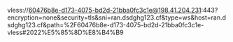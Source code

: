 vless://60476b8e-d173-4075-bd2d-21bba0fc3c1e@198.41.204.231:443?encryption=none&security=tls&sni=ran.dsdghg123.cf&type=ws&host=ran.dsdghg123.cf&path=%2F60476b8e-d173-4075-bd2d-21bba0fc3c1e-vless#2022%E5%85%8D%E8%B4%B9
